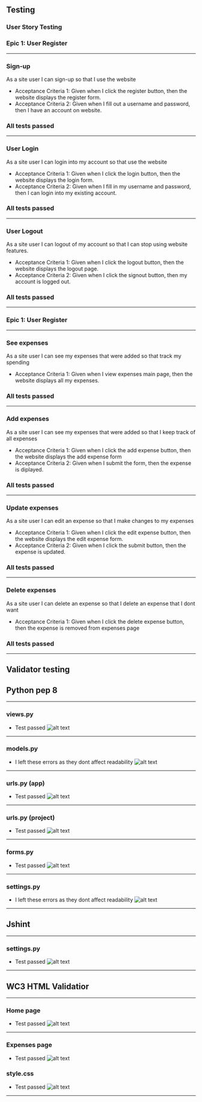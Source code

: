 ## Testing 


### User Story Testing

### Epic 1: User Register
-----------

### Sign-up

As a site user I can sign-up so that I use the website
- Acceptance Criteria 1: Given when I click the register button, then the website displays the register form.
- Acceptance Criteria 2: Given when I fill out a username and password, then I have an account on website.

### All tests passed

----------
### User Login

As a site user I can login into my account so that use the website
- Acceptance Criteria 1: Given when I click the login button, then the website displays the login form.
- Acceptance Criteria 2: Given when I fill in my username and password, then I can login into my existing account.

### All tests passed
----------
### User Logout

As a site user I can logout of my account so that I can stop using website features.
- Acceptance Criteria 1: Given when I click the logout button, then the website displays the logout page.
- Acceptance Criteria 2: Given when I click the signout button, then my account is logged out.

### All tests passed

----------
### Epic 1: User Register
--------

### See expenses

As a site user I can see my expenses that were added so that track my spending
- Acceptance Criteria 1: Given when I view expenses main page, then the website displays all my expenses.


### All tests passed
---------------
### Add expenses

As a site user I can see my expenses that were added so that I keep track of all expenses
- Acceptance Criteria 1: Given when I click the add expense button, then the website displays the  add expense form
- Acceptance Criteria 2: Given when I submit the form, then the expense is diplayed.

### All tests passed
--------------
### Update expenses 

As a site user I can edit an expense so that I make changes to my expenses
- Acceptance Criteria 1: Given when I click the edit expense button, then the website displays the edit expense form.
- Acceptance Criteria 2: Given when I click the submit button, then the expense is updated.

### All tests passed
----------
### Delete expenses

As a site user I can delete an expense so that I delete an expense that I dont want
- Acceptance Criteria 1: Given when I click the delete expense button, then the expense is removed from expenses page

### All tests passed
-----------------------

## Validator testing

## Python pep 8
-----------------



### views.py 
- Test passed
![alt text](/static/css/images/viewspep8.JPG)

---------------------

### models.py 
- I left these errors as they dont affect readability
![alt text](/static/css/images/modelspep8.JPG)

---------------------

### urls.py (app)
- Test passed
![alt text](/static/css/images/eurlspep8.JPG)

---------------------
### urls.py (project)
- Test passed
![alt text](/static/css/images/urlspep8.JPG)

---------------------

### forms.py 
- Test passed
![alt text](/static/css/images/formspep8.JPG)

---------------------

### settings.py 
- I left these errors as they dont affect readability
![alt text](/static/css/images/settingspep8.JPG)

---------------------


## Jshint

-------------

### settings.py 
- Test passed
![alt text](/static/css/images/jsfile.JPG)

---------------------




## WC3 HTML Validatior
--------------
### Home page
- Test passed
![alt text](/static/css/images/homehtml.JPG)

---------------------

### Expenses page
- Test passed
![alt text](/static/css/images/expenseshtml.JPG)



### style.css
- Test passed
![alt text](/static/css/images/css.JPG)






---------------------

